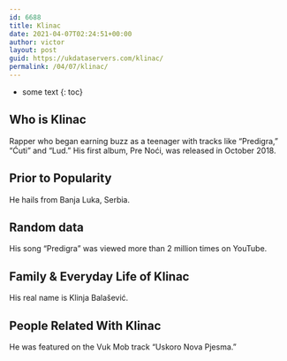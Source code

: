 ```yaml
---
id: 6688
title: Klinac
date: 2021-04-07T02:24:51+00:00
author: victor
layout: post
guid: https://ukdataservers.com/klinac/
permalink: /04/07/klinac/
---
```


* some text
{: toc}


## Who is Klinac



Rapper who began earning buzz as a teenager with tracks like &#8220;Predigra,&#8221; &#8220;Ćuti&#8221; and &#8220;Lud.&#8221; His first album, Pre Noći, was released in October 2018.

                
                
                
## Prior to Popularity



He hails from Banja Luka, Serbia. 

                
                
                
## Random data



His song &#8220;Predigra&#8221; was viewed more than 2 million times on YouTube. 

                
                
                
## Family & Everyday Life of Klinac



His real name is Klinja Balašević.

                
                
                
## People Related With Klinac



He was featured on the Vuk Mob track &#8220;Uskoro Nova Pjesma.&#8221; 

                
              
            
          
          
          